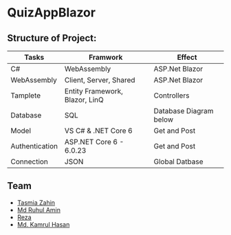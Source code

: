 # QuizAppBlazor

## Structure of Project:
|   Tasks     |   Framwork    |  Effect  |
|-----|--------|-------|
|C# |  WebAssembly   | ASP.Net Blazor
|WebAssembly | Client, Server, Shared | ASP.Net Blazor
|Tamplete | Entity Framework, Blazor, LinQ | Controllers
|Database | SQL | Database Diagram below
|Model | VS C# & .NET Core 6   | Get and Post
|Authentication | ASP.NET Core 6 - 6.0.23  | Get and Post
|Connection |  JSON   |  Global Datbase

## Team
- [Tasmia Zahin](https://github.com/tasmiazahin)
- [Md Ruhul Amin](https://github.com/Md-Ruhul-Amin-Rony)
- [Reza](https://github.com/Rezaeskandar)
- [Md. Kamrul Hasan](https://github.com/chasmkhasan)
